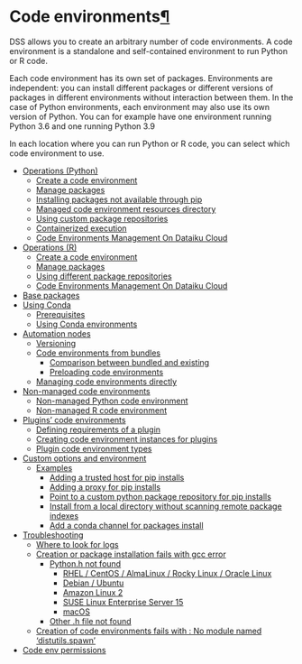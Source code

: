 Code environments[¶](#code-environments "Permalink to this heading")
====================================================================


DSS allows you to create an arbitrary number of code environments. A code environment is a standalone and self\-contained environment to run Python or R code.


Each code environment has its own set of packages. Environments are independent: you can install different packages or different versions of packages in different environments without interaction between them. In the case of Python environments, each environment may also use its own version of Python. You can for example have one environment running Python 3\.6 and one running Python 3\.9


In each location where you can run Python or R code, you can select which code environment to use.



* [Operations (Python)](operations-python.html)
	+ [Create a code environment](operations-python.html#create-a-code-environment)
	+ [Manage packages](operations-python.html#manage-packages)
	+ [Installing packages not available through pip](operations-python.html#installing-packages-not-available-through-pip)
	+ [Managed code environment resources directory](operations-python.html#managed-code-environment-resources-directory)
	+ [Using custom package repositories](operations-python.html#using-custom-package-repositories)
	+ [Containerized execution](operations-python.html#containerized-execution)
	+ [Code Environments Management On Dataiku Cloud](operations-python.html#code-environments-management-on-dataiku-cloud)
* [Operations (R)](operations-r.html)
	+ [Create a code environment](operations-r.html#create-a-code-environment)
	+ [Manage packages](operations-r.html#manage-packages)
	+ [Using different package repositories](operations-r.html#using-different-package-repositories)
	+ [Code Environments Management On Dataiku Cloud](operations-r.html#code-environments-management-on-dataiku-cloud)
* [Base packages](base-packages.html)
* [Using Conda](conda.html)
	+ [Prerequisites](conda.html#prerequisites)
	+ [Using Conda environments](conda.html#using-conda-environments)
* [Automation nodes](automation.html)
	+ [Versioning](automation.html#versioning)
	+ [Code environments from bundles](automation.html#code-environments-from-bundles)
		- [Comparison between bundled and existing](automation.html#comparison-between-bundled-and-existing)
		- [Preloading code environments](automation.html#preloading-code-environments)
	+ [Managing code environments directly](automation.html#managing-code-environments-directly)
* [Non\-managed code environments](non-managed.html)
	+ [Non\-managed Python code environment](non-managed.html#non-managed-python-code-environment)
	+ [Non\-managed R code environment](non-managed.html#non-managed-r-code-environment)
* [Plugins’ code environments](plugins.html)
	+ [Defining requirements of a plugin](plugins.html#defining-requirements-of-a-plugin)
	+ [Creating code environment instances for plugins](plugins.html#creating-code-environment-instances-for-plugins)
	+ [Plugin code environment types](plugins.html#plugin-code-environment-types)
* [Custom options and environment](custom-options.html)
	+ [Examples](custom-options.html#examples)
		- [Adding a trusted host for pip installs](custom-options.html#adding-a-trusted-host-for-pip-installs)
		- [Adding a proxy for pip installs](custom-options.html#adding-a-proxy-for-pip-installs)
		- [Point to a custom python package repository for pip installs](custom-options.html#point-to-a-custom-python-package-repository-for-pip-installs)
		- [Install from a local directory without scanning remote package indexes](custom-options.html#install-from-a-local-directory-without-scanning-remote-package-indexes)
		- [Add a conda channel for packages install](custom-options.html#add-a-conda-channel-for-packages-install)
* [Troubleshooting](troubleshooting.html)
	+ [Where to look for logs](troubleshooting.html#where-to-look-for-logs)
	+ [Creation or package installation fails with gcc error](troubleshooting.html#creation-or-package-installation-fails-with-gcc-error)
		- [Python.h not found](troubleshooting.html#python-h-not-found)
			* [RHEL / CentOS / AlmaLinux / Rocky Linux / Oracle Linux](troubleshooting.html#rhel-centos-almalinux-rocky-linux-oracle-linux)
			* [Debian / Ubuntu](troubleshooting.html#debian-ubuntu)
			* [Amazon Linux 2](troubleshooting.html#amazon-linux-2)
			* [SUSE Linux Enterprise Server 15](troubleshooting.html#suse-linux-enterprise-server-15)
			* [macOS](troubleshooting.html#macos)
		- [Other .h file not found](troubleshooting.html#other-h-file-not-found)
	+ [Creation of code environments fails with : No module named ‘distutils.spawn’](troubleshooting.html#creation-of-code-environments-fails-with-no-module-named-distutils-spawn)
* [Code env permissions](permissions.html)